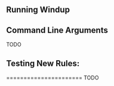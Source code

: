 ## Running Windup

## Command Line Arguments

TODO



## Testing New Rules:
======================
TODO